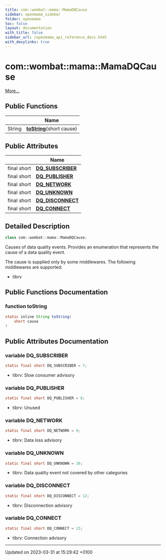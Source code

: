 ```yaml
---
title: com::wombat::mama::MamaDQCause
sidebar: openmama_sidebar
folder: openmama
toc: false
layout: documentation
with_title: false
sidebar_url: /openmama_api_reference_docs.html
with_doxylinks: true
---
```


# com::wombat::mama::MamaDQCause



 [More...](#detailed-description)

## Public Functions

|                | Name           |
| -------------- | -------------- |
| String | **[toString](classcom_1_1wombat_1_1mama_1_1MamaDQCause.html#function-tostring)**(short cause) |

## Public Attributes

|                | Name           |
| -------------- | -------------- |
| final short | **[DQ_SUBSCRIBER](classcom_1_1wombat_1_1mama_1_1MamaDQCause.html#variable-dq-subscriber)**  |
| final short | **[DQ_PUBLISHER](classcom_1_1wombat_1_1mama_1_1MamaDQCause.html#variable-dq-publisher)**  |
| final short | **[DQ_NETWORK](classcom_1_1wombat_1_1mama_1_1MamaDQCause.html#variable-dq-network)**  |
| final short | **[DQ_UNKNOWN](classcom_1_1wombat_1_1mama_1_1MamaDQCause.html#variable-dq-unknown)**  |
| final short | **[DQ_DISCONNECT](classcom_1_1wombat_1_1mama_1_1MamaDQCause.html#variable-dq-disconnect)**  |
| final short | **[DQ_CONNECT](classcom_1_1wombat_1_1mama_1_1MamaDQCause.html#variable-dq-connect)**  |

## Detailed Description

```java
class com::wombat::mama::MamaDQCause;
```


Causes of data quality events. Provides an enumeration that represents the cause of a data quality event.

The cause is supplied only by some middlewares. The following middlewares are supported:



* tibrv 

## Public Functions Documentation

### function toString

```java
static inline String toString(
    short cause
)
```


## Public Attributes Documentation

### variable DQ_SUBSCRIBER

```java
static final short DQ_SUBSCRIBER = 7;
```




* tibrv: Slow consumer advisory 


### variable DQ_PUBLISHER

```java
static final short DQ_PUBLISHER = 8;
```




* tibrv: Unused 


### variable DQ_NETWORK

```java
static final short DQ_NETWORK = 9;
```




* tibrv: Data loss advisory 


### variable DQ_UNKNOWN

```java
static final short DQ_UNKNOWN = 10;
```




* tibrv: Data quality event not covered by other categories 


### variable DQ_DISCONNECT

```java
static final short DQ_DISCONNECT = 12;
```




* tibrv: Disconnection advisory 


### variable DQ_CONNECT

```java
static final short DQ_CONNECT = 13;
```




* tibrv: Connection advisory 


-------------------------------

Updated on 2023-03-31 at 15:29:42 +0100
